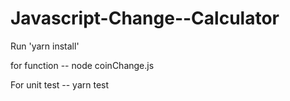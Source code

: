 # Javascript-Change--Calculator
Run 'yarn install'

for function --
node coinChange.js

For unit test --
yarn test 
